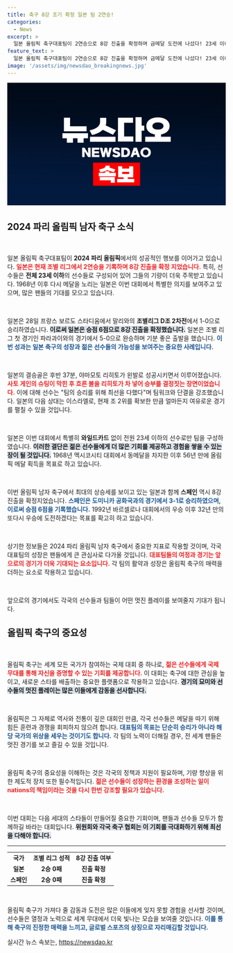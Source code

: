 ```yaml
---
title: 축구 8강 조기 확정 일본 팀 2연승!
categories:
  - News
excerpt: >
  일본 올림픽 축구대표팀이 2연승으로 8강 진출을 확정하며 금메달 도전에 나섰다! 23세 이하 선수들로만 구성된 일본은 1968년 동메달 이후 56년 만의 메달을 겨냥한다.
feature_text: >
  일본 올림픽 축구대표팀이 2연승으로 8강 진출을 확정하며 금메달 도전에 나섰다! 23세 이하 선수들로만 구성된 일본은 1968년 동메달 이후 56년 만의 메달을 겨냥한다.
image: '/assets/img/newsdao_breakingnews.jpg'
---
```


<p><img src="/assets/img/newsdao_breakingnews.jpg" alt="bookingtag 속보" /></p>

<h2 data-ke-size="size26">2024 파리 올림픽 남자 축구 소식</h2>

<p data-ke-size="size16">&nbsp;</p>

<p>일본 올림픽 축구대표팀이 <strong>2024 파리 올림픽</strong>에서의 성공적인 행보를 이어가고 있습니다. <b><span style="color: #ee2323;">일본은 현재 조별 리그에서 2연승을 기록하며 8강 진출을 확정 지었습니다.</span></b> 특히, 선수들은 <strong>전체 23세 이하</strong>의 선수들로 구성되어 있어 그들의 기량이 더욱 주목받고 있습니다. 1968년 이후 다시 메달을 노리는 일본은 이번 대회에서 특별한 의지를 보여주고 있으며, 많은 팬들의 기대를 모으고 있습니다.</p>

<p data-ke-size="size16">&nbsp;</p>

<p>일본은 28일 프랑스 보르도 스타디움에서 말리와의 <strong>조별리그 D조 2차전</strong>에서 1-0으로 승리하였습니다. <b><span style="background-color: #21538527;">이로써 일본은 승점 6점으로 8강 진출을 확정했습니다.</span></b> 일본은 조별 리그 첫 경기인 파라과이와의 경기에서 5-0으로 완승하며 기분 좋은 출발을 했습니다. <b><span style="color: #1a5490;">이번 성과는 일본 축구의 성장과 젊은 선수들의 가능성을 보여주는 중요한 사례입니다.</span></b></p>

<p data-ke-size="size16">&nbsp;</p>

<p>일본의 결승골은 후반 37분, 야마모토 리히토가 왼발로 성공시키면서 이루어졌습니다. <b><span style="color: #ee2323;">사토 게인의 슈팅이 막힌 후 흐른 볼을 리히토가 차 넣어 승부를 결정짓는 장면이었습니다.</span></b> 이에 대해 선수는 "팀의 승리를 위해 최선을 다했다"며 팀워크와 단결을 강조했습니다. 일본의 다음 상대는 이스라엘로, 현재 조 2위를 확보한 만큼 얼마든지 여유로운 경기를 펼칠 수 있을 것입니다.</p>

<p data-ke-size="size16">&nbsp;</p>

<p>일본은 이번 대회에서 특별히 <strong>와일드카드</strong> 없이 전원 23세 이하의 선수로만 팀을 구성하였습니다. <b><span style="background-color: #21538527;">이러한 결단은 젊은 선수들에게 더 많은 기회를 제공하고 경험을 쌓을 수 있는 장이 될 것입니다.</span></b> 1968년 멕시코시티 대회에서 동메달을 차지한 이후 56년 만에 올림픽 메달 획득을 목표로 하고 있습니다.</p>

<p data-ke-size="size16">&nbsp;</p>

<p>이번 올림픽 남자 축구에서 최대의 상승세를 보이고 있는 일본과 함께 <strong>스페인</strong> 역시 8강 진출을 확정지었습니다. <b><span style="color: #1a5490;">스페인은 도미니카 공화국과의 경기에서 3-1로 승리하였으며, 이로써 승점 6점을 기록했습니다.</span></b> 1992년 바르셀로나 대회에서의 우승 이후 32년 만의 또다시 우승에 도전하겠다는 목표를 확고히 하고 있습니다.</p>

<p data-ke-size="size16">&nbsp;</p>

<p>상기한 정보들은 2024 파리 올림픽 남자 축구에서 중요한 지표로 작용할 것이며, 각국 대표팀의 성장은 팬들에게 큰 관심사로 다가올 것입니다. <b><span style="color: #ee2323;">대표팀들의 여정과 경기는 앞으로의 경기가 더욱 기대되는 요소입니다.</span></b> 각 팀의 활약과 성장은 올림픽 축구의 매력을 더하는 요소로 작용하고 있습니다.   </p>

<p data-ke-size="size16">&nbsp;</p>

<p>앞으로의 경기에서도 각국의 선수들과 팀들이 어떤 멋진 플레이를 보여줄지 기대가 됩니다. </p>

<h2 data-ke-size="size26">올림픽 축구의 중요성</h2>

<p data-ke-size="size16">&nbsp;</p>

<p>올림픽 축구는 세계 모든 국가가 참여하는 국제 대회 중 하나로, <b><span style="color: #ee2323;">젊은 선수들에게 국제 무대를 통해 자신을 증명할 수 있는 기회를 제공합니다.</span></b> 이 대회는 축구에 대한 관심을 높이고, 새로운 스타를 배출하는 중요한 플랫폼으로 작용하고 있습니다. <b><span style="background-color: #21538527;">경기의 묘미와 선수들의 멋진 플레이는 많은 이들에게 감동을 선사합니다.</span></b></p>

<p data-ke-size="size16">&nbsp;</p>

<p>올림픽은 그 자체로 역사와 전통이 깊은 대회인 만큼, 각국 선수들은 메달을 따기 위해 힘든 훈련과 경쟁을 회피하지 않으려 합니다. <b><span style="color: #1a5490;">대표팀의 목표는 단순히 승리가 아니라 해당 국가의 위상을 세우는 것이기도 합니다.</span></b> 각 팀의 노력이 더해질 경우, 전 세계 팬들은 멋진 경기를 보고 즐길 수 있을 것입니다.</p>

<p data-ke-size="size16">&nbsp;</p>

<p>올림픽 축구의 중요성을 이해하는 것은 각국의 정책과 지원이 필요하며, 기량 향상을 위한 제도적 장치 또한 필수적입니다. <b><span style="color: #ee2323;">젊은 선수들이 성장하는 환경을 조성하는 일이 nations의 책임이라는 것을 다시 한번 강조할 필요가 있습니다.</span></b></p>

<p data-ke-size="size16">&nbsp;</p>

<p>이번 대회는 다음 세대의 스타들이 만들어질 중요한 기회이며, 팬들과 선수들 모두가 함께하길 바라는 대회입니다. <b><span style="background-color: #21538527;">위원회와 각국 축구 협회는 이 기회를 극대화하기 위해 최선을 다해야 합니다.</span></b> </p>

<hr>

<table style="width: 100%; border-collapse: collapse;">
    <tr>
        <td style="text-align: center; height: 17px;"><b>국가</b></td>
        <td style="text-align: center; height: 17px;"><b>조별 리그 성적</b></td>
        <td style="text-align: center; height: 17px;"><b>8강 진출 여부</b></td>
    </tr>
    <tr>
        <td style="text-align: center; height: 17px;"><b>일본</b></td>
        <td style="text-align: center; height: 17px;"><b>2승 0패</b></td>
        <td style="text-align: center; height: 17px;"><b>진출 확정</b></td>
    </tr>
    <tr>
        <td style="text-align: center; height: 17px;"><b>스페인</b></td>
        <td style="text-align: center; height: 17px;"><b>2승 0패</b></td>
        <td style="text-align: center; height: 17px;"><b>진출 확정</b></td>
    </tr>
</table>

<p data-ke-size="size16">&nbsp;</p>

<p>올림픽 축구가 가져다 줄 감동과 도전은 많은 이들에게 잊지 못할 경험을 선사할 것이며, 선수들은 열정과 노력으로 세계 무대에서 더욱 빛나는 모습을 보여줄 것입니다. <b><span style="color: #1a5490;">이를 통해 축구의 진정한 매력을 느끼고, 글로벌 스포츠의 상징으로 자리매김할 것입니다.</span></b></p>
실시간 뉴스 속보는, <a href="https://newsdao.kr" rel="dofollow">https://newsdao.kr</a>


